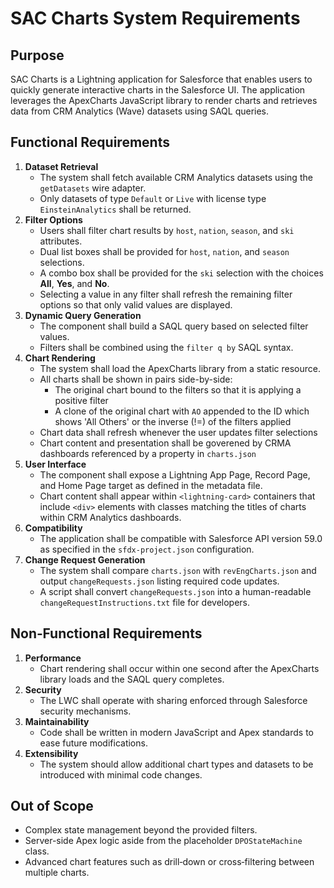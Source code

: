 # SAC Charts System Requirements

## Purpose

SAC Charts is a Lightning application for Salesforce that enables users to quickly generate interactive charts in the Salesforce UI. The application leverages the ApexCharts JavaScript library to render charts and retrieves data from CRM Analytics (Wave) datasets using SAQL queries.

## Functional Requirements

1. **Dataset Retrieval**
   - The system shall fetch available CRM Analytics datasets using the `getDatasets` wire adapter.
   - Only datasets of type `Default` or `Live` with license type `EinsteinAnalytics` shall be returned.
2. **Filter Options**
   - Users shall filter chart results by `host`, `nation`, `season`, and `ski` attributes.
   - Dual list boxes shall be provided for `host`, `nation`, and `season` selections.
   - A combo box shall be provided for the `ski` selection with the choices **All**, **Yes**, and **No**.
   - Selecting a value in any filter shall refresh the remaining filter options so that only valid values are displayed.
3. **Dynamic Query Generation**
   - The component shall build a SAQL query based on selected filter values.
   - Filters shall be combined using the `filter q by` SAQL syntax.
4. **Chart Rendering**
   - The system shall load the ApexCharts library from a static resource.
   - All charts shall be shown in pairs side-by-side:
     - The original chart bound to the filters so that it is applying a positive filter
     - A clone of the original chart with `AO` appended to the ID which shows 'All Others' or the inverse (!=) of the filters applied
   - Chart data shall refresh whenever the user updates filter selections
   - Chart content and presentation shall be goverened by CRMA dashboards referenced by a property in `charts.json`
5. **User Interface**
   - The component shall expose a Lightning App Page, Record Page, and Home Page target as defined in the metadata file.
   - Chart content shall appear within `<lightning-card>` containers that include `<div>` elements with classes matching the titles of charts within CRM Analytics dashboards.
6. **Compatibility**
   - The application shall be compatible with Salesforce API version 59.0 as specified in the `sfdx-project.json` configuration.
7. **Change Request Generation**
   - The system shall compare `charts.json` with `revEngCharts.json` and output `changeRequests.json` listing required code updates.
   - A script shall convert `changeRequests.json` into a human-readable `changeRequestInstructions.txt` file for developers.

## Non‑Functional Requirements

1. **Performance**
   - Chart rendering shall occur within one second after the ApexCharts library loads and the SAQL query completes.
2. **Security**
   - The LWC shall operate with sharing enforced through Salesforce security mechanisms.
3. **Maintainability**
   - Code shall be written in modern JavaScript and Apex standards to ease future modifications.
4. **Extensibility**
   - The system should allow additional chart types and datasets to be introduced with minimal code changes.

## Out of Scope

- Complex state management beyond the provided filters.
- Server-side Apex logic aside from the placeholder `DPOStateMachine` class.
- Advanced chart features such as drill‑down or cross‑filtering between multiple charts.
